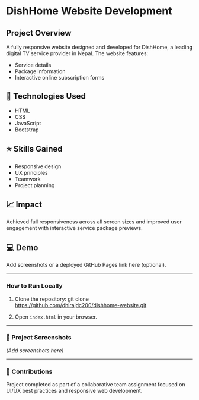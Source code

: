 # DishHome Website Development

## Project Overview
A fully responsive website designed and developed for DishHome, a leading digital TV service provider in Nepal. The website features:
- Service details
- Package information
- Interactive online subscription forms

## 🚀 Technologies Used
- HTML  
- CSS  
- JavaScript  
- Bootstrap  

## ⭐ Skills Gained
- Responsive design
- UX principles
- Teamwork
- Project planning  

## 📈 Impact
Achieved full responsiveness across all screen sizes and improved user engagement with interactive service package previews.

## 💻 Demo
Add screenshots or a deployed GitHub Pages link here (optional).

---

### How to Run Locally
1. Clone the repository:
git clone https://github.com/dhirajdc200/dishhome-website.git

2. Open `index.html` in your browser.

---

### 📂 Project Screenshots
*(Add screenshots here)*

---

### 🙌 Contributions
Project completed as part of a collaborative team assignment focused on UI/UX best practices and responsive web development.
